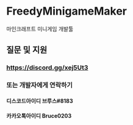 # FreedyMinigameMaker
마인크래프트 미니게임 개발툴

## 질문 및 지원
### https://discord.gg/xej5Ut3
### 또는 개발자에게 연락하기
#### 디스코드아이디 브루스#8183
#### 카카오톡아이디 Bruce0203
